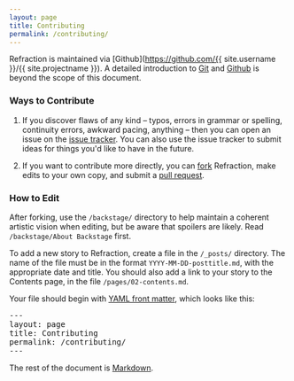 ```yaml
---
layout: page
title: Contributing
permalink: /contributing/
---
```


Refraction is maintained via [Github](https://github.com/{{ site.username }}/{{ site.projectname }}). A detailed introduction to [Git](http://git-scm.com/documentation) and [Github](https://help.github.com/) is beyond the scope of this document.

### Ways to Contribute

1. If you discover flaws of any kind &ndash; typos, errors in grammar or spelling, continuity errors, awkward pacing, anything &ndash; then you can open an issue on the [issue tracker](https://github.com/foolscap-studio/refraction/issues). You can also use the issue tracker to submit ideas for things you'd like to have in the future.

2. If you want to contribute more directly, you can [fork](https://help.github.com/articles/fork-a-repo) Refraction, make edits to your own copy, and submit a [pull request](https://help.github.com/articles/creating-a-pull-request).

### How to Edit

After forking, use the `/backstage/` directory to help maintain a coherent artistic vision when editing, but be aware that spoilers are likely. Read `/backstage/About Backstage` first.

To add a new story to Refraction, create a file in the `/_posts/` directory. The name of the file must be in the format `YYYY-MM-DD-posttitle.md`, with the appropriate date and title. You should also add a link to your story to the Contents page, in the file `/pages/02-contents.md`.

Your file should begin with [YAML front matter](http://jekyllrb.com/docs/frontmatter/), which looks like this:

<pre>
---
layout: page
title: Contributing
permalink: /contributing/
---
</pre>

The rest of the document is [Markdown](http://daringfireball.net/projects/markdown/basics). 

